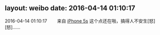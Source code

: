 layout: weibo
date: 2016-04-14 01:10:17
---
<meta name="referrer" content="no-referrer" />

2016-04-14 01:10:17  &nbsp;&nbsp;&nbsp;&nbsp;&nbsp;&nbsp; 来自 <a href="sinaweibo://customweibosource" rel="nofollow">iPhone 5s</a>
这个点还在啪，搞得人不安生[怒][怒]…… ​​​
